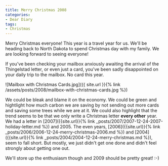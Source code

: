 ```yaml
---
title: Merry Christmas 2008
categories:
- Dear Diary
tags:
- Christmas
---
```


Merry Christmas everyone! This year is a travel year for us. We'll be heading back to North Dakota to spend Christmas day with my family. We are looking forward to seeing everyone!

If you've been checking your mailbox anxiously awaiting the arrival of the Thingelstad letter, or even just a card, you've been sadly disappointed on your daily trip to the mailbox. No card this year.

![Mailbox with Christmas Cards.jpg]({{ site.url }}{% link /assets/posts/2008/mailbox-with-christmas-cards.jpg %})

We could be bleak and blame it on the economy. We could be green and hightlight how much carbon we are saving by not sending out more cards and saving some trees while we are at it. We could also highlight that the trend seems to be that we only write a Christmas letter **every other** year. We had a letter in [2007]({{site.url}}{% link _posts/2007/2007-12-24-2007-holiday-letter.md %}) and 2005. The even years, [2006]({{site.url}}{% link _posts/2006/2006-12-24-merry-christmas-2006.md %}) and [2004]({{site.url}}{% link _posts/2004/2004-12-24-merry-christmas.md %}), seem to fall short. But mostly, we just didn't get one done and didn't feel strongly about getting one out.

We'll store up the enthusiasm though and 2009 should be pretty great! :-)
